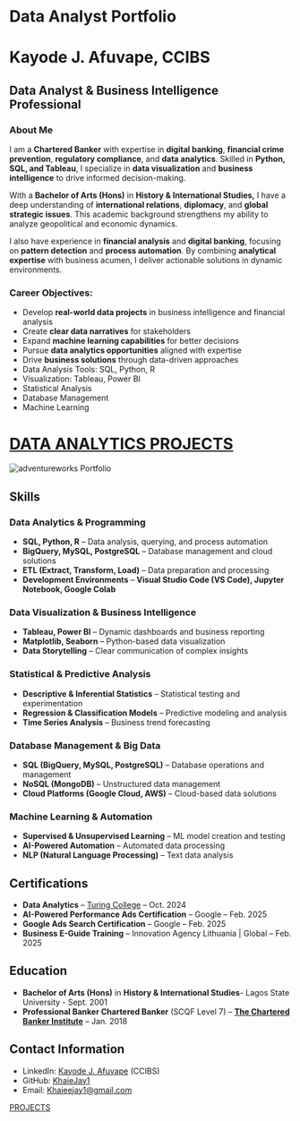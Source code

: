 # Data Analyst Portfolio

# Kayode J. Afuvape, CCIBS

## Data Analyst & Business Intelligence Professional

### **About Me**

I am a **Chartered Banker** with expertise in **digital banking**, **financial crime prevention**, **regulatory compliance**, and **data analytics**. Skilled in **Python, SQL, and Tableau**, I specialize in **data visualization** and **business intelligence** to drive informed decision-making.

With a **Bachelor of Arts (Hons)** in **History & International Studies,** I have a deep understanding of **international relations**, **diplomacy**, and **global strategic issues**. This academic background strengthens my ability to analyze geopolitical and economic dynamics.

I also have experience in **financial analysis** and **digital banking**, focusing on **pattern detection** and **process automation**. By combining **analytical expertise** with business acumen, I deliver actionable solutions in dynamic environments.

### **Career Objectives:**

- Develop **real-world data projects** in business intelligence and financial analysis
- Create **clear data narratives** for stakeholders
- Expand **machine learning capabilities** for better decisions
- Pursue **data analytics opportunities** aligned with expertise
- Drive **business solutions** through data-driven approaches
- Data Analysis Tools: SQL, Python, R
- Visualization: Tableau, Power BI
- Statistical Analysis
- Database Management
- Machine Learning

# [DATA ANALYTICS PROJECTS](https://www.notion.so/1a0ecb12178880bf9c0af21449ed9d39?pvs=21)
![adventureworks Portfolio](https://github.com/user-attachments/assets/f49bb447-c3f1-44c5-9ae2-94d441b16b83)


## **Skills**

### **Data Analytics & Programming**

- **SQL, Python, R** – Data analysis, querying, and process automation
- **BigQuery, MySQL, PostgreSQL** – Database management and cloud solutions
- **ETL (Extract, Transform, Load)** – Data preparation and processing
- **Development Environments** – **Visual Studio Code (VS Code), Jupyter Notebook, Google Colab**

### **Data Visualization & Business Intelligence**

- **Tableau, Power BI** – Dynamic dashboards and business reporting
- **Matplotlib, Seaborn** – Python-based data visualization
- **Data Storytelling** – Clear communication of complex insights

### **Statistical & Predictive Analysis**

- **Descriptive & Inferential Statistics** – Statistical testing and experimentation
- **Regression & Classification Models** – Predictive modeling and analysis
- **Time Series Analysis** – Business trend forecasting

### **Database Management & Big Data**

- **SQL (BigQuery, MySQL, PostgreSQL)** – Database operations and management
- **NoSQL (MongoDB)** – Unstructured data management
- **Cloud Platforms (Google Cloud, AWS)** – Cloud-based data solutions

### **Machine Learning & Automation**

- **Supervised & Unsupervised Learning** – ML model creation and testing
- **AI-Powered Automation** – Automated data processing
- **NLP (Natural Language Processing)** – Text data analysis

## Certifications

- **Data Analytics**  – [Turing College](https://www.turingcollege.com/data-analytics) – Oct. 2024
- **AI-Powered Performance Ads Certification** – Google – Feb. 2025
- **Google Ads Search Certification** – Google – Feb. 2025
- **Business E-Guide Training** – Innovation Agency Lithuania | Global – Feb. 2025

## Education

- **Bachelor of Arts (Hons)** in **History & International Studies**- Lagos State University - Sept. 2001
- **Professional Banker Chartered Banker** (SCQF Level 7) – [**The Chartered Banker Institute**](http://www.charteredbanker.com/) – Jan. 2018

## Contact Information

- LinkedIn: [Kayode J. Afuvape](https://www.linkedin.com/in/kayode-j-afuvape-ccibs-1a22252b/) (CCIBS)
- GitHub: [KhaieJay1](https://github.com/KhaieJay1)
- Email: Khaieejay1@gmail.com

[PROJECTS](https://www.notion.so/1a0ecb12178880f4a7ffc25589177e58?pvs=21)

